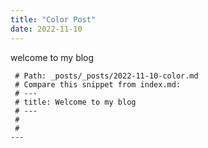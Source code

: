 ```yaml
---
title: "Color Post"
date: 2022-11-10
---
```


welcome to my blog

<pre><code> # Path: _posts/_posts/2022-11-10-color.md
 # Compare this snippet from index.md:
 # ---
 # title: Welcome to my blog
 # ---
 #
 #
---
</code></pre>
